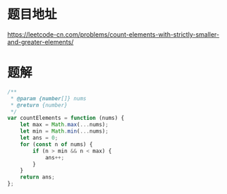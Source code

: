 # 题目地址
https://leetcode-cn.com/problems/count-elements-with-strictly-smaller-and-greater-elements/

# 题解
```js
/**
 * @param {number[]} nums
 * @return {number}
 */
var countElements = function (nums) {
    let max = Math.max(...nums);
    let min = Math.min(...nums);
    let ans = 0;
    for (const n of nums) {
        if (n > min && n < max) {
            ans++;
        }
    }
    return ans;
};
```